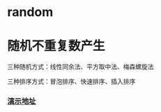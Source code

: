 # random
# 随机不重复数产生
三种随机方式：线性同余法、平方取中法、梅森螺旋法

三种排序方式：冒泡排序、快速排序、插入排序

### [演示地址](http://dobeee.github.io/random/)
